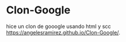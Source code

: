 # Clon-Google
hice un clon de gooogle usando html y scc
https://angelesramirez.github.io/Clon-Google/.
